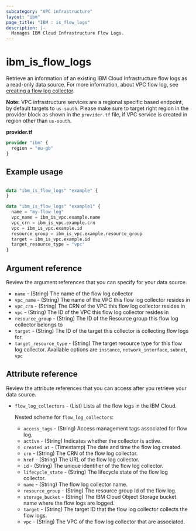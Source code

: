```yaml
---
subcategory: "VPC infrastructure"
layout: "ibm"
page_title: "IBM : is_flow_logs"
description: |-
  Manages IBM Cloud Infrastructure Flow Logs.
---
```


# ibm_is_flow_logs
Retrieve an information of an existing IBM Cloud Infrastructure flow logs as a read-only data source. For more information, about VPC flow log, see [creating a flow log collector](https://cloud.ibm.com/docs/vpc?topic=vpc-ordering-flow-log-collector).

**Note:** 
VPC infrastructure services are a regional specific based endpoint, by default targets to `us-south`. Please make sure to target right region in the provider block as shown in the `provider.tf` file, if VPC service is created in region other than `us-south`.

**provider.tf**

```terraform
provider "ibm" {
  region = "eu-gb"
}
```


## Example usage

```terraform

data "ibm_is_flow_logs" "example" {
}

data "ibm_is_flow_logs" "example1" {
  name = "my-flow-log"
  vpc_name = ibm_is_vpc.example.name
  vpc_crn = ibm_is_vpc.example.crn
  vpc = ibm_is_vpc.example.id
  resource_group = ibm_is_vpc.example.resource_group
  target = ibm_is_vpc.example.id
  target_resource_type = "vpc"
}
```
## Argument reference

Review the argument references that you can specify for your data source. 

- `name` - (String) The name of the flow log collector
- `vpc_name` - (String) The name of the VPC this flow log collector resides in
- `vpc_crn` - (String) The CRN of the VPC this flow log collector resides in
- `vpc` - (String) The ID of the VPC this flow log collector resides in
- `resource_group` - (String) The ID of the Resource group this flow log collector belongs to
- `target` - (String) The ID of the target this collector is collecting flow logs for.
- `target_resource_type` - (String) The target resource type for this flow log collector. Available options are `instance`, `network_interface`, `subnet`, `vpc`
 
## Attribute reference
Review the attribute references that you can access after you retrieve your data source. 

- `flow_log_collectors` - (List) Lists all the flow logs in the IBM Cloud.

  Nested scheme for `flow_log_collectors`:
    - `access_tags` - (String) Access management tags associated for flow log.
	- `active` - (String) Indicates whether the collector is active.
	- `created_at` - (Timestamp) The date and time the flow log created.
	- `crn` - (String) The CRN of the flow log collector.
	- `href` - (String) The URL of the flow log collector.
	- `id` - (String) The unique identifier of the flow log collector.
	- `lifecycle_state` - (String) The lifecycle state of the flow log collector.
	- `name` - (String) The flow log collector name.
	- `resource_group` - (String) The resource group Id of the flow log.
	- `storage_bucket` - (String) The IBM Cloud Object Storage bucket name where the flow logs are logged.
	- `target` - (String) The target ID that the flow log collector collects the flow logs.
	- `vpc` - (String) The VPC of the flow log collector that are associated.



